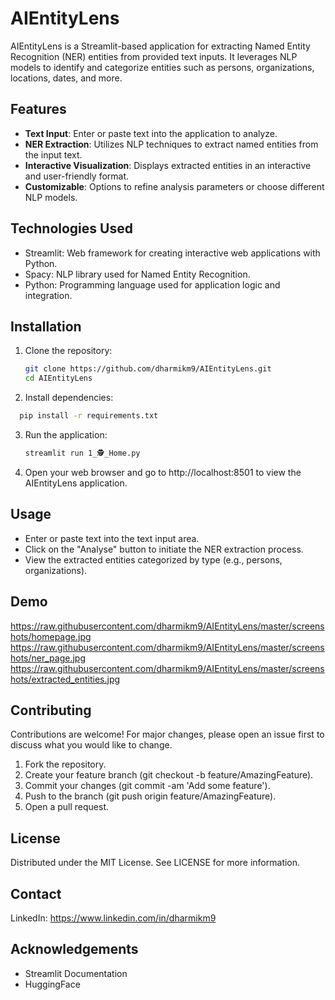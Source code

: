 # AIEntityLens

AIEntityLens is a Streamlit-based application for extracting Named Entity Recognition (NER) entities from provided text inputs. It leverages NLP models to identify and categorize entities such as persons, organizations, locations, dates, and more.

## Features

- **Text Input**: Enter or paste text into the application to analyze.
- **NER Extraction**: Utilizes NLP techniques to extract named entities from the input text.
- **Interactive Visualization**: Displays extracted entities in an interactive and user-friendly format.
- **Customizable**: Options to refine analysis parameters or choose different NLP models.

## Technologies Used

- Streamlit: Web framework for creating interactive web applications with Python.
- Spacy: NLP library used for Named Entity Recognition.
- Python: Programming language used for application logic and integration.

## Installation

1. Clone the repository:

   ```bash
   git clone https://github.com/dharmikm9/AIEntityLens.git
   cd AIEntityLens

2. Install dependencies:
 ```bash
   pip install -r requirements.txt
  ````

3. Run the application:
   ```bash
   streamlit run 1_🕵️_Home.py
   ```

4. Open your web browser and go to http://localhost:8501 to view the AIEntityLens application.


## Usage
- Enter or paste text into the text input area.
- Click on the "Analyse" button to initiate the NER extraction process.
- View the extracted entities categorized by type (e.g., persons, organizations).

## Demo
https://raw.githubusercontent.com/dharmikm9/AIEntityLens/master/screenshots/homepage.jpg
https://raw.githubusercontent.com/dharmikm9/AIEntityLens/master/screenshots/ner_page.jpg
https://raw.githubusercontent.com/dharmikm9/AIEntityLens/master/screenshots/extracted_entities.jpg
## Contributing
Contributions are welcome! For major changes, please open an issue first to discuss what you would like to change.

1. Fork the repository.
2. Create your feature branch (git checkout -b feature/AmazingFeature).
3. Commit your changes (git commit -am 'Add some feature').
4. Push to the branch (git push origin feature/AmazingFeature).
5. Open a pull request.

## License
Distributed under the MIT License. See LICENSE for more information.

## Contact

LinkedIn: https://www.linkedin.com/in/dharmikm9

## Acknowledgements
- Streamlit Documentation
- HuggingFace
   
